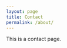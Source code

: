```yaml
---
layout: page
title: Contact
permalink: /about/
---
```


This is a contact page.


[jekyll-organization]: https://github.com/jekyll
